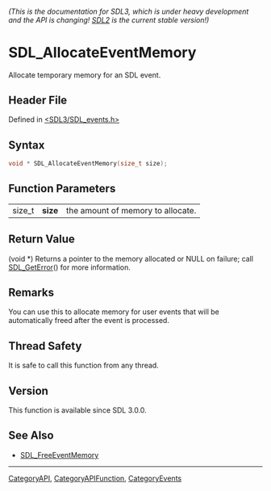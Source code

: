###### (This is the documentation for SDL3, which is under heavy development and the API is changing! [SDL2](https://wiki.libsdl.org/SDL2/) is the current stable version!)
# SDL_AllocateEventMemory

Allocate temporary memory for an SDL event.

## Header File

Defined in [<SDL3/SDL_events.h>](https://github.com/libsdl-org/SDL/blob/main/include/SDL3/SDL_events.h)

## Syntax

```c
void * SDL_AllocateEventMemory(size_t size);
```

## Function Parameters

|        |          |                                   |
| ------ | -------- | --------------------------------- |
| size_t | **size** | the amount of memory to allocate. |

## Return Value

(void *) Returns a pointer to the memory allocated or NULL on failure; call
[SDL_GetError](SDL_GetError)() for more information.

## Remarks

You can use this to allocate memory for user events that will be
automatically freed after the event is processed.

## Thread Safety

It is safe to call this function from any thread.

## Version

This function is available since SDL 3.0.0.

## See Also

- [SDL_FreeEventMemory](SDL_FreeEventMemory)

----
[CategoryAPI](CategoryAPI), [CategoryAPIFunction](CategoryAPIFunction), [CategoryEvents](CategoryEvents)

